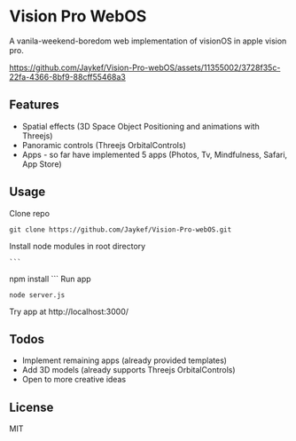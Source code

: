 # Vision Pro WebOS
A vanila-weekend-boredom web implementation of visionOS in apple vision pro.


https://github.com/Jaykef/Vision-Pro-webOS/assets/11355002/3728f35c-22fa-4366-8bf9-88cff55468a3


## Features
<ul>
  <li>Spatial effects (3D Space Object Positioning and animations with Threejs)</li>
  <li>Panoramic controls (Threejs OrbitalControls)</li>
  <li>Apps - so far have implemented 5 apps (Photos, Tv, Mindfulness, Safari, App Store)</li>
</ul>

## Usage
Clone repo
   
   ```
   git clone https://github.com/Jaykef/Vision-Pro-webOS.git
   ``` 
Install node modules in root directory
   
    ```
   npm install
    ```
Run app
   
   ```
   node server.js
   ```

   Try app at http://localhost:3000/
   

## Todos
<ul>
  <li>Implement remaining apps (already provided templates)</li>
  <li>Add 3D models (already supports Threejs OrbitalControls)</li>
  <li>Open to more creative ideas</li>
</ul>


## License
MIT

